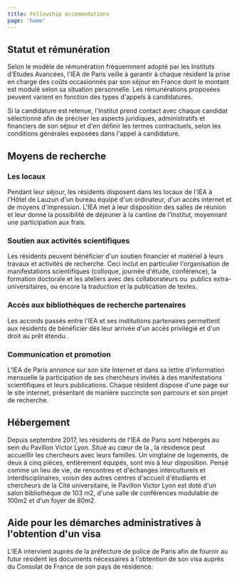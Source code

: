 ```yaml
---
title: Fellowship accommodations
page: 'home'
---
```

## Statut et rémunération

Selon le modèle de rémunération fréquemment adopté par les Instituts d'Etudes Avancées, l'IEA de Paris veille à garantir à chaque résident la prise en charge des coûts occasionnés par son séjour en France dont le montant est modulé selon sa situation personnelle. Les rémunérations proposées peuvent varient en fonction des types d'appels à candidatures.

Si la candidature est retenue, l'Institut prend contact avec chaque candidat sélectionné afin de préciser les aspects juridiques, administratifs et financiers de son séjour et d'en définir les termes contractuels, selon les conditions générales exposées dans l'appel à candidature.

## Moyens de recherche

### Les locaux

Pendant leur séjour, les résidents disposent dans les locaux de l'IEA à l'Hôtel de Lauzun d'un bureau équipé d'un ordinateur, d'un accès internet et de moyens d'impression. L'IEA met à leur disposition des salles de réunion et leur donne la possibilité de déjeuner à la cantine de l'Institut, moyennant une participation aux frais.

### Soutien aux activités scientifiques

Les résidents peuvent bénéficier d'un soutien financier et matériel à leurs travaux et activités de recherche. Ceci inclut en particulier l'organisation de manifestations scientifiques (colloque, journée d'étude, conférence), la formation doctorale et les ateliers avec des collaborateurs ou  publics extra-universitaires, ou encore la traduction et la publication de textes.

### Accès aux bibliothèques de recherche partenaires

Les accords passés entre l'IEA et ses institutions partenaires permettent aux résidents de bénéficier dès leur arrivée d'un accès privilégié et d'un droit au prêt étendu .

### Communication et promotion

L'IEA de Paris annonce sur son site Internet et dans sa lettre d'information mensuelle la participation de ses chercheurs invités à des manifestations scientifiques et leurs publications. Chaque résident dispose d'une page sur le site internet, présentant de manière succincte son parcours et son projet de recherche.

## Hébergement

Depuis septembre 2017, les résidents de l'IEA de Paris sont hébergés au sein du Pavillon Victor Lyon. Situé au cœur de la , la résidence peut accueillir les chercheurs avec leurs familles. Un vingtaine de logements, de deux à cinq pièces, entièrement équipés, sont mis à leur disposition.
Pensé comme un lieu de vie, de rencontres et d'échanges interculturels et interdisciplinaires, voisin des autres centres d'accueil d'étudiants et chercheurs de la Cité universitaire, le Pavillon Victor Lyon est doté d'un salon bibliothèque de 103 m2, d'une salle de conférences modulable de 100m2 et d'un foyer de 80m2.

## Aide pour les démarches administratives à l'obtention d'un visa

L'IEA intervient auprès de la préfecture de police de Paris afin de fournir au futur résident les documents nécessaires à l'obtention de son visa auprès du Consulat de France de son pays de résidence.
